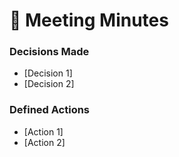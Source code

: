# 📝 Meeting Minutes

### Decisions Made

- [Decision 1]
- [Decision 2]

### Defined Actions

- [Action 1]
- [Action 2]
